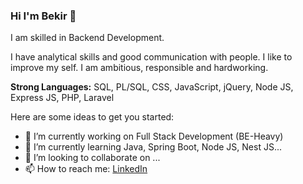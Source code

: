 ### Hi I'm Bekir 👋

I am skilled in Backend Development.

I have analytical skills and good communication with people. I like to improve my self. I am ambitious, responsible and hardworking.

**Strong Languages:** SQL, PL/SQL, CSS, JavaScript, jQuery, Node JS, Express JS, PHP, Laravel

Here are some ideas to get you started:

- 🔭 I’m currently working on Full Stack Development (BE-Heavy)
- 🌱 I’m currently learning Java, Spring Boot, Node JS, Nest JS...
- 👯 I’m looking to collaborate on ...
- 📫 How to reach me: [LinkedIn](https://www.linkedin.com/in/hasan-bekir-dogan/)

